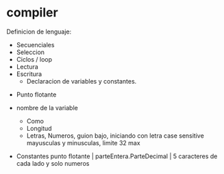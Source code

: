 # compiler

Definicion de lenguaje: 

- Secuenciales
- Seleccion
- Ciclos / loop
- Lectura
- Escritura 
    - Declaracion de variables y constantes. 

+ Punto flotante 
+ nombre de la variable
    - Como 
    - Longitud 
    * Letras, Numeros, guion bajo, iniciando con letra case sensitive mayusculas y minusculas, limite 32 max

+ Constantes punto flotante | parteEntera.ParteDecimal | 5 caracteres de cada lado y solo numeros